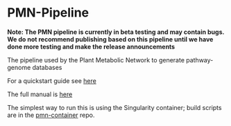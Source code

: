 # PMN-Pipeline
**Note: The PMN pipeline is currently in beta testing and may contain bugs. We do not recommend publishing based on this pipeline until we have done more testing and make the release announcements**

The pipeline used by the Plant Metabolic Network to generate pathway-genome databases

For a quickstart guide see [here](Quickstart.md)

The full manual is [here](Manual.md)

The simplest way to run this is using the Singularity container; build scripts are in the [pmn-container](https://github.com/CharlesHawkinsMSU/pmn-container) repo.

